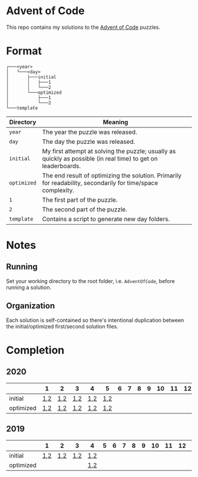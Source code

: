 # Advent of Code

This repo contains my solutions to the [Advent of Code](https://adventofcode.com/) puzzles.

# Format

```
┌───<year>
│   └───<day>
│       ├───initial
│       │   ├───1
│       │   └───2
│       └───optimized
│           ├───1
│           └───2
└───template
```

| Directory   | Meaning                                                                                                                    |
|-------------|----------------------------------------------------------------------------------------------------------------------------|
| `year`      | The year the puzzle was released.                                                                                          |
| `day`       | The day the puzzle was released.                                                                                           |
| `initial`   | My first attempt at solving the puzzle; usually as quickly as possible (in real time) to get on leaderboards.              |
| `optimized` | The end result of optimizing the solution. Primarily for readability, secondarily for time/space complexity.               |
| `1`         | The first part of the puzzle.                                                                                              |
| `2`         | The second part of the puzzle.                                                                                             |
|`template`   | Contains a script to generate new day folders.                                                                             |


# Notes

## Running

Set your working directory to the root folder, i.e. `AdventOfCode`, before running a solution.

## Organization

Each solution is self-contained so there's intentional duplication between the initial/optimized first/second solution files.

# Completion

## 2020

|           | 1                                                               | 2                                                               | 3                                                               | 4                                                               | 5                                                               | 6 | 7 | 8 | 9 | 10 | 11 | 12 | 13 | 14 | 15 | 16 | 17 | 18 | 19 | 20 | 21 | 22 | 23 | 24 | 25 |
|-----------|-----------------------------------------------------------------|-----------------------------------------------------------------|-----------------------------------------------------------------|-----------------------------------------------------------------|-----------------------------------------------------------------|---|---|---|---|----|----|----|----|----|----|----|----|----|----|----|----|----|----|----|----|
| initial   | [1](2020/1/initial/1/main.go),[2](2020/1/initial/2/main.go)     | [1](2020/2/initial/1/main.go),[2](2020/2/initial/2/main.go)     | [1](2020/3/initial/1/main.go),[2](2020/3/initial/2/main.go)     | [1](2020/4/initial/1/main.go),[2](2020/4/initial/2/main.go)     | [1](2020/5/initial/1/main.go),[2](2020/5/initial/2/main.go)     |   |   |   |   |    |    |    |    |    |    |    |    |    |    |    |    |    |    |    |    |
| optimized | [1](2020/1/optimized/1/main.go),[2](2020/1/optimized/2/main.go) | [1](2020/2/optimized/1/main.go),[2](2020/2/optimized/2/main.go) | [1](2020/3/optimized/1/main.go),[2](2020/3/optimized/2/main.go) | [1](2020/4/optimized/1/main.go),[2](2020/4/optimized/2/main.go) | [1](2020/5/optimized/1/main.go),[2](2020/5/optimized/2/main.go) |   |   |   |   |    |    |    |    |    |    |    |    |    |    |    |    |    |    |    |    |

## 2019

|           | 1                                                           | 2                                                           | 3                                                           | 4                                                               | 5 | 6 | 7 | 8 | 9 | 10 | 11 | 12 | 13 | 14 | 15 | 16 | 17 | 18 | 19 | 20 | 21 | 22 | 23 | 24 | 25 |
|-----------|-------------------------------------------------------------|-------------------------------------------------------------|-------------------------------------------------------------|-----------------------------------------------------------------|---|---|---|---|---|----|----|----|----|----|----|----|----|----|----|----|----|----|----|----|----|
| initial   | [1](2019/1/initial/1/main.go),[2](2019/1/initial/2/main.go) | [1](2019/2/initial/1/main.go),[2](2019/2/initial/2/main.go) | [1](2019/3/initial/1/main.go),[2](2019/3/initial/2/main.go) | [1](2019/4/initial/1/main.go),[2](2019/4/initial/2/main.go)     |   |   |   |   |   |    |    |    |    |    |    |    |    |    |    |    |    |    |    |    |    |
| optimized |                                                             |                                                             |                                                             | [1](2019/4/optimized/1/main.go),[2](2019/4/optimized/2/main.go) |   |   |   |   |   |    |    |    |    |    |    |    |    |    |    |    |    |    |    |    |    |
